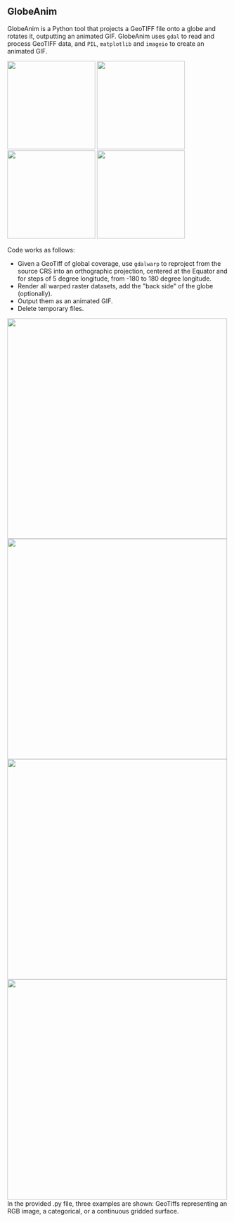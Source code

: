 ## GlobeAnim
GlobeAnim is a Python tool that projects a GeoTIFF file onto a globe and rotates it, outputting an animated GIF. GlobeAnim uses ```gdal``` to read and process GeoTIFF data, and ```PIL```, ```matplotlib``` and ```imageio``` to create an animated GIF. 

<img src="https://github.com/johannesuhl/globeanim/outputs/blob/main/land_shallow_topo_8192_georef.gif" width="200" />    <img src="https://github.com/johannesuhl/globeanim/outputs/blob/main/BlackMarble_2016_01deg_geo.gif" width="200" />    <img src="https://github.com/johannesuhl/globeanim/outputs/blob/main/Beck_KG_V1_present_0p5.gif" width="200" />    <img src="https://github.com/johannesuhl/globeanim/outputs/blob/main/GHS_POP_E2020_GLOBE_R2023A_4326_30ss_V1_0.gif" width="200" />

Code works as follows: 
- Given a GeoTiff of global coverage, use ```gdalwarp``` to reproject from the source CRS into an orthographic projection, centered at the Equator and for steps of 5 degree longitude, from -180 to 180 degree longitude.
- Render all warped raster datasets, add the "back side" of the globe (optionally).
- Output them as an animated GIF.
- Delete temporary files.
<img src="https://github.com/johannesuhl/globeanim/outputs/blob/main/GHS_POP_E2020_GLOBE_R2023A_4326_30ss_V1_0.gif" width="500" />
<img src="https://github.com/johannesuhl/globeanim/outputs/blob/main/land_shallow_topo_8192_georef.gif" width="500" />
<img src="https://github.com/johannesuhl/globeanim/outputs/blob/main/BlackMarble_2016_01deg_geo.gif" width="500" />
<img src="https://github.com/johannesuhl/globeanim/outputs/blob/main/Beck_KG_V1_present_0p5.gif" width="500" />
In the provided .py file, three examples are shown: GeoTiffs representing an RGB image, a categorical, or a continuous gridded surface.

